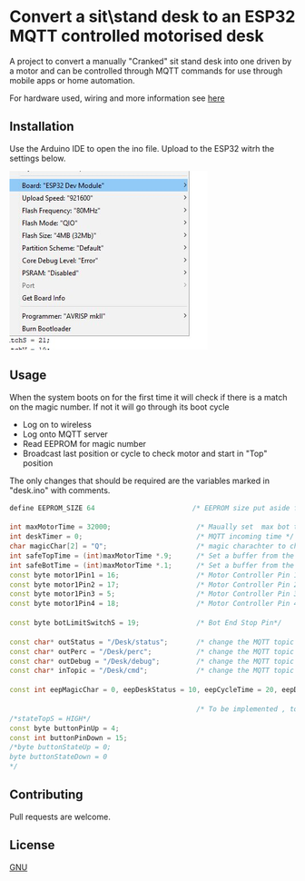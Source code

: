 # Convert a sit\stand desk to an ESP32 MQTT controlled motorised desk

A project to convert a manually "Cranked" sit stand desk into one driven by a motor and can be controlled through MQTT commands for use through mobile apps or home automation.

For hardware used, wiring and more information see [here](https://talha.me/)

## Installation

Use the Arduino IDE to open the ino file. Upload to the ESP32 witrh the settings below.

![ESP32 Settings](ide.jpg)


## Usage
When the system boots on for the first time it will check if there is a match on the magic number. If not it will go through its boot cycle 


* Log on to wireless
* Log onto MQTT server
* Read EEPROM for magic number
* Broadcast last position or cycle to check motor and start in "Top" position

The only changes that should be required are the variables marked in "desk.ino" with comments.


```C++
define EEPROM_SIZE 64                        /* EEPROM size put aside for ESP32, adjust if you add any additional EEPROM storage paramaters*/ 

int maxMotorTime = 32000;                     /* Maually set  max bot to top cycle time for safety. Set as millis, 1000 = 1 sec*/
int deskTimer = 0;                            /* MQTT incoming time */
char magicChar[2] = "Q";                      /* magic charachter to check if EEPROM numbers have been stored before last shutdown, can be change to any character of your choice*/
int safeTopTime = (int)maxMotorTime *.9;      /* Set a buffer from the top - default 10%*/
int safeBotTime = (int)maxMotorTime *.1;      /* Set a buffer from the bot  - default 10%*/
const byte motor1Pin1 = 16;                   /* Motor Controller Pin 1*/
const byte motor1Pin2 = 17;                   /* Motor Controller Pin 2*/
const byte motor1Pin3 = 5;                    /* Motor Controller Pin 3*/
const byte motor1Pin4 = 18;                   /* Motor Controller Pin 4*/

const byte botLimitSwitchS = 19;              /* Bot End Stop Pin*/ 

const char* outStatus = "/Desk/status";       /* change the MQTT topic for updating the status Topic which is 3 for top and 4 for bot, 1\2 up\down */
const char* outPerc = "/Desk/perc";           /* change the MQTT topic for updating the status percentage */
const char* outDebug = "/Desk/debug";         /* change the MQTT topic for updating the debug information */
const char* inTopic = "/Desk/cmd";            /* change the MQTT topic for updating the commands to the desk through MQTT*/

const int eepMagicChar = 0, eepDeskStatus = 10, eepCycleTime = 20, eepDeskPosinMilli = 30, eepDeskPosP = 40; /* Eeprom memory storage locations */
                                              
                                              /* To be implemented , top endstop, button controls */
/*stateTopS = HIGH*/
const byte buttonPinUp = 4; 
const int buttonPinDown = 15; 
/*byte buttonStateUp = 0;   
byte buttonStateDown = 0
*/
```

## Contributing
Pull requests are welcome.


## License
[GNU](https://www.gnu.org/licenses/gpl-3.0.en.html)
